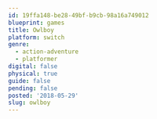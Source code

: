 ```yaml
---
id: 19ffa148-be28-49bf-b9cb-98a16a749012
blueprint: games
title: Owlboy
platform: switch
genre:
  - action-adventure
  - platformer
digital: false
physical: true
guide: false
pending: false
posted: '2018-05-29'
slug: owlboy
---
```

